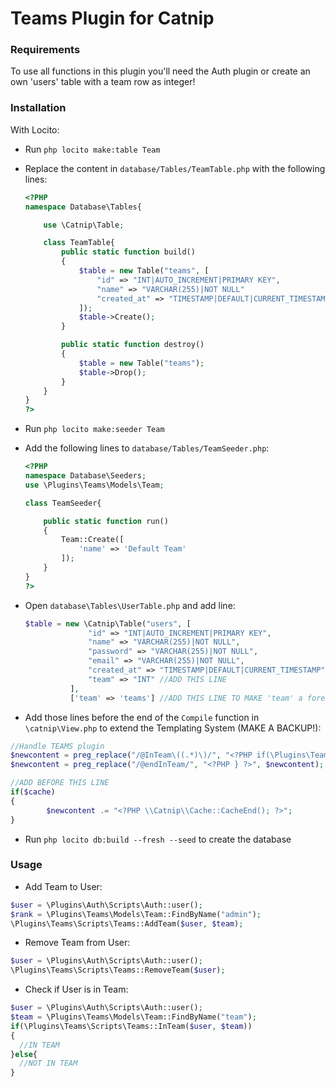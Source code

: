 # Teams Plugin for Catnip

### Requirements

To use all functions in this plugin you'll need the Auth plugin or create an own 'users' table with a team row as integer!

### Installation
With Locito:
* Run ``` php locito make:table Team ```
* Replace the content in ```database/Tables/TeamTable.php``` with the following lines:
  ```php
  <?PHP
  namespace Database\Tables{

      use \Catnip\Table;

      class TeamTable{
          public static function build()
          {
              $table = new Table("teams", [
                  "id" => "INT|AUTO_INCREMENT|PRIMARY KEY",
                  "name" => "VARCHAR(255)|NOT NULL"
                  "created_at" => "TIMESTAMP|DEFAULT|CURRENT_TIMESTAMP"
              ]);
              $table->Create();
          }

          public static function destroy()
          {
              $table = new Table("teams");
              $table->Drop();
          }
      }
  }
  ?>
  ```
* Run ```php locito make:seeder Team```
* Add the following lines to ```database/Tables/TeamSeeder.php```:
  ```php
  <?PHP
  namespace Database\Seeders;
  use \Plugins\Teams\Models\Team;

  class TeamSeeder{

      public static function run()
      {
          Team::Create([
              'name' => 'Default Team'
          ]);
      }
  }
  ?>
  ```
* Open ```database\Tables\UserTable.php``` and add line:
  ```php
  $table = new \Catnip\Table("users", [
                "id" => "INT|AUTO_INCREMENT|PRIMARY KEY",
                "name" => "VARCHAR(255)|NOT NULL",
                "password" => "VARCHAR(255)|NOT NULL",
                "email" => "VARCHAR(255)|NOT NULL",
                "created_at" => "TIMESTAMP|DEFAULT|CURRENT_TIMESTAMP",
                "team" => "INT" //ADD THIS LINE
            ],
            ['team' => 'teams'] //ADD THIS LINE TO MAKE 'team' a foreign key
  ```

* Add those lines before the end of the ```Compile``` function in ```\catnip\View.php``` to extend the Templating System (MAKE A BACKUP!):
```php
//Handle TEAMS plugin 
$newcontent = preg_replace("/@InTeam\((.*)\)/", "<?PHP if(\Plugins\Teams\Scripts\Teams::UserInTeam(\Plugins\Teams\Models\Team::FindByName($1))){?>", $newcontent);
$newcontent = preg_replace("/@endInTeam/", "<?PHP } ?>", $newcontent);

//ADD BEFORE THIS LINE
if($cache)
{
        $newcontent .= "<?PHP \\Catnip\\Cache::CacheEnd(); ?>";
}
```

* Run ```php locito db:build --fresh --seed``` to create the database

### Usage
* Add Team to User:
```php
$user = \Plugins\Auth\Scripts\Auth::user();
$rank = \Plugins\Teams\Models\Team::FindByName("admin");
\Plugins\Teams\Scripts\Teams::AddTeam($user, $team);
```

* Remove Team from User:
```php
$user = \Plugins\Auth\Scripts\Auth::user();
\Plugins\Teams\Scripts\Teams::RemoveTeam($user);
```

* Check if User is in Team:
```php
$user = \Plugins\Auth\Scripts\Auth::user();
$team = \Plugins\Teams\Models\Team::FindByName("team");
if(\Plugins\Teams\Scripts\Teams::InTeam($user, $team))
{
  //IN TEAM
}else{
  //NOT IN TEAM
}

```
